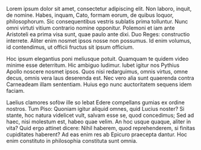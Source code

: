 ---
---

Lorem ipsum dolor sit amet, consectetur adipiscing elit. Non laboro, inquit, de nomine. Habes, inquam, Cato, formam eorum, de quibus loquor, philosophorum. Sic consequentibus vestris sublatis prima tolluntur. Nunc omni virtuti vitium contrario nomine opponitur. Polemoni et iam ante Aristoteli ea prima visa sunt, quae paulo ante dixi. Duo Reges: constructio interrete. Aliter enim nosmet ipsos nosse non possumus. Id enim volumus, id contendimus, ut officii fructus sit ipsum officium.

Hoc ipsum elegantius poni meliusque potuit. Quamquam te quidem video minime esse deterritum. Hic ambiguo ludimur. Iubet igitur nos Pythius Apollo noscere nosmet ipsos. Quos nisi redarguimus, omnis virtus, omne decus, omnis vera laus deserenda est. Nec vero alia sunt quaerenda contra Carneadeam illam sententiam. Huius ego nunc auctoritatem sequens idem faciam.

Laelius clamores sofòw ille so lebat Edere compellans gumias ex ordine nostros. Tum Piso: Quoniam igitur aliquid omnes, quid Lucius noster? Si stante, hoc natura videlicet vult, salvam esse se, quod concedimus; Sed ad haec, nisi molestum est, habeo quae velim. An hoc usque quaque, aliter in vita? Quid ergo attinet dicere: Nihil haberem, quod reprehenderem, si finitas cupiditates haberent? Ad eas enim res ab Epicuro praecepta dantur. Hoc enim constituto in philosophia constituta sunt omnia.
